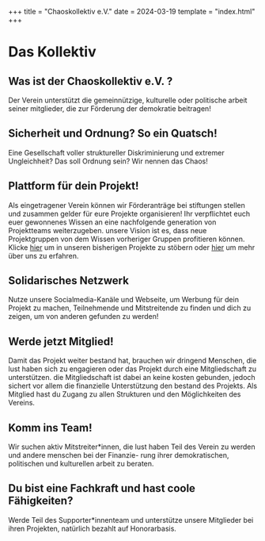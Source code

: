 +++
title = "Chaoskollektiv e.V."
date = 2024-03-19
template = "index.html"
+++

# Das Kollektiv

## Was ist der Chaoskollektiv e.V. ? 
Der Verein unterstützt die gemeinnützige, kulturelle oder politische arbeit seiner mitglieder, die zur Förderung der demokratie beitragen!

## Sicherheit und Ordnung? So ein Quatsch!
Eine Gesellschaft voller struktureller Diskriminierung und extremer Ungleichheit?
Das soll Ordnung sein? Wir nennen das Chaos!  

## Plattform für dein Projekt! 

Als eingetragener Verein können wir Förderanträge bei stiftungen stellen und zusammen gelder für eure Projekte organisieren!
Ihr verpflichtet euch euer gewonnenes Wissen an eine nachfolgende generation von Projektteams weiterzugeben. unsere Vision ist es, dass neue Projektgruppen von dem Wissen vorheriger Gruppen profitieren können.  
Klicke [hier](@/projects/_index.md) um in unseren bisherigen Projekte zu stöbern oder [hier](/about) um mehr über uns zu erfahren.

## Solidarisches Netzwerk
Nutze unsere Socialmedia-Kanäle und Webseite, um Werbung für dein Projekt zu machen, Teilnehmende und Mitstreitende zu finden und dich zu zeigen, um von anderen gefunden zu werden!

## Werde jetzt Mitglied! 

Damit das Projekt weiter bestand hat, brauchen wir dringend Menschen, die lust haben sich zu engagieren oder das Projekt durch eine Mitgliedschaft zu unterstützen. die Mitgliedschaft ist dabei an keine kosten gebunden, jedoch sichert vor allem die finanzielle Unterstützung den bestand des Projekts. Als Mitglied hast du Zugang zu allen Strukturen und den Möglichkeiten des Vereins. 

## Komm ins Team!

Wir suchen aktiv Mitstreiter*innen, die lust haben Teil des Verein zu werden und andere menschen bei der Finanzie- rung ihrer demokratischen, politischen und kulturellen arbeit zu beraten.

## Du bist eine Fachkraft und hast coole Fähigkeiten?

Werde Teil des Supporter*innenteam und unterstütze unsere Mitglieder bei ihren Projekten, natürlich bezahlt auf Honorarbasis.
